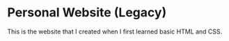 # Personal Website (Legacy)

This is the website that I created when I first learned basic HTML and CSS. 
